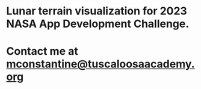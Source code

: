 # Lunar terrain visualization for 2023 NASA App Development Challenge.
# Contact me at mconstantine@tuscaloosaacademy.org
